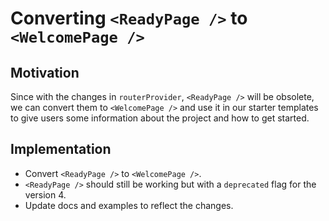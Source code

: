 # Converting `<ReadyPage />` to `<WelcomePage />`

## Motivation

Since with the changes in `routerProvider`, `<ReadyPage />` will be obsolete, we can convert them to `<WelcomePage />` and use it in our starter templates to give users some information about the project and how to get started.

## Implementation

- Convert `<ReadyPage />` to `<WelcomePage />`.
- `<ReadyPage />` should still be working but with a `deprecated` flag for the version 4.
- Update docs and examples to reflect the changes.
